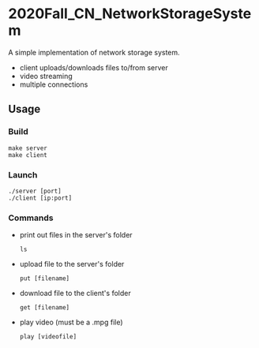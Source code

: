 # 2020Fall_CN_NetworkStorageSystem

A simple implementation of network storage system.
- client uploads/downloads files to/from server
- video streaming
- multiple connections

## Usage
### Build
```
make server
make client
```
### Launch
```
./server [port]
./client [ip:port]
```
### Commands
- print out files in the server's folder
  ```
  ls
  ```
- upload file to the server's folder
  ```
  put [filename]
  ```
- download file to the client's folder
  ```
  get [filename]
  ```
- play video (must be a .mpg file)
  ```
  play [videofile]
  ```
